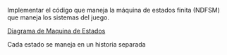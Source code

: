 Implementar el código que maneja la máquina de estados finita (NDFSM) que maneja los sistemas del juego.

[Diagrama de Maquina de Estados](Implementacion/Maquina%20de%20Estados.canvas)

Cada estado se maneja en un historia separada

